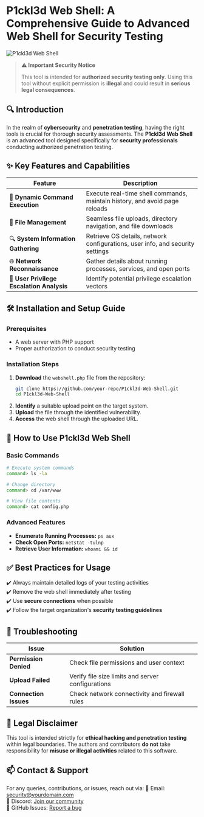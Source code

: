 # P1ckl3d Web Shell: A Comprehensive Guide to Advanced Web Shell for Security Testing

![P1ckl3d Web Shell](https://example.com/banner.png)

> **⚠️ Important Security Notice**
>
> This tool is intended for **authorized security testing only**. Using this tool without explicit permission is **illegal** and could result in **serious legal consequences**.

## 🔍 Introduction

In the realm of **cybersecurity** and **penetration testing**, having the right tools is crucial for thorough security assessments. The **P1ckl3d Web Shell** is an advanced tool designed specifically for **security professionals** conducting authorized penetration testing.

## ✨ Key Features and Capabilities

| Feature                   | Description  |
|---------------------------|--------------|
| 🔄 **Dynamic Command Execution** | Execute real-time shell commands, maintain history, and avoid page reloads |
| 📁 **File Management** | Seamless file uploads, directory navigation, and file downloads |
| 🔍 **System Information Gathering** | Retrieve OS details, network configurations, user info, and security settings |
| 🌐 **Network Reconnaissance** | Gather details about running processes, services, and open ports |
| 🔑 **User Privilege Escalation Analysis** | Identify potential privilege escalation vectors |

## 🛠️ Installation and Setup Guide

### Prerequisites
- A web server with PHP support
- Proper authorization to conduct security testing

### Installation Steps
1. **Download** the `webshell.php` file from the repository:
   ```bash
   git clone https://github.com/your-repo/P1ckl3d-Web-Shell.git
   cd P1ckl3d-Web-Shell
   ```
2. **Identify** a suitable upload point on the target system.
3. **Upload** the file through the identified vulnerability.
4. **Access** the web shell through the uploaded URL.

## 🚀 How to Use P1ckl3d Web Shell

### Basic Commands
```bash
# Execute system commands
command> ls -la

# Change directory
command> cd /var/www

# View file contents
command> cat config.php
```

### Advanced Features
- **Enumerate Running Processes:** `ps aux`
- **Check Open Ports:** `netstat -tulnp`
- **Retrieve User Information:** `whoami && id`

## ✅ Best Practices for Usage

✔️ Always maintain detailed logs of your testing activities  
✔️ Remove the web shell immediately after testing  
✔️ Use **secure connections** when possible  
✔️ Follow the target organization's **security testing guidelines**  

## 🔧 Troubleshooting

| Issue | Solution |
|--------|------------|
| **Permission Denied** | Check file permissions and user context |
| **Upload Failed** | Verify file size limits and server configurations |
| **Connection Issues** | Check network connectivity and firewall rules |

## 📜 Legal Disclaimer
This tool is intended strictly for **ethical hacking and penetration testing** within legal boundaries. The authors and contributors **do not** take responsibility for **misuse or illegal activities** related to this software.

## 📫 Contact & Support
For any queries, contributions, or issues, reach out via:
📧 Email: security@yourdomain.com  
💬 Discord: [Join our community](https://discord.gg/yourserver)  
🐙 GitHub Issues: [Report a bug](https://github.com/your-repo/issues)

